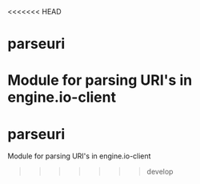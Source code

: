 <<<<<<< HEAD
# parseuri
Module for parsing URI's in engine.io-client
=======
# parseuri
Module for parsing URI's in engine.io-client
>>>>>>> develop
